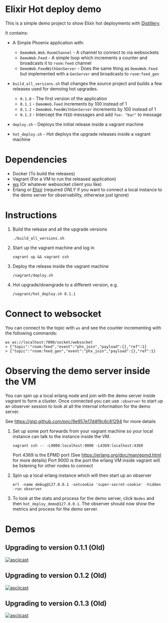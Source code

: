 # Elixir Hot deploy demo

This is a simple demo project to show Elixir hot deployments with [Distillery](https://github.com/bitwalker/distillery).

It contains:
* A Simple Phoenix application with:
  * `DemoWeb.Web.RoomChannel` - A channel to connect to via websockets
  * `DemoWeb.Feed` - A simple loop which increments a counter and broadcasts it
     to `room:feed` channel
  * `DemoWeb.FeedWithGenServer` - Does the same thing as `DemoWeb.Feed` but
     implemented with a `GenServer` and broadcasts to `room:feed_gen`

* `build_all_versions.sh` that changes the source project and builds a few releases used
  for demoing hot upgrades.

  * `0.1.0` - The first version of the application
  * `0.1.1` - `DemoWeb.Feed` increments by 100 instead of 1
  * `0.1.2` - `DemoWeb.FeedWithGenServer` increments by 100 instead of 1
  * `0.1.3` - Intercept the `FEED` messages and add `foo: "bar"` to message

* `deploy.sh` - Deploys the initial release inside a vagrant machine
* `hot_deploy.sh` - Hot deploys the upgrade releases inside a vagrant machine

# Dependencies

* Docker (To build the releases)
* Vagrant (For a VM to run the released application)
* [ws](https://github.com/hashrocket/ws) (Or whatever websocket client you like)
* Erlang or [Elixir](https://elixir-lang.org/install.html#distributions) (required *ONLY* if you want to connect a local instance to the demo server for observability, otherwise just ignore)

# Instructions

1. Build the release and all the upgrade versions
   ```
   ./build_all_versions.sh
   ```
2. Start up the vagrant machine and log in
   ```
   vagrant up && vagrant ssh
   ```
3. Deploy the release inside the vagrant machine
   ```
   /vagrant/deploy.sh
   ```
4. Hot upgrade/downgrade to a different version, e.g.
   ```
   /vagrant/hot_deploy.sh 0.1.1
   ```

# Connect to websocket
You can connect to the topic with `ws` and see the counter incrementing with the following commands:
```
ws ws://localhost:7000/socket/websocket
> {"topic":"room:feed","event":"phx_join","payload":{},"ref":1}
> {"topic":"room:feed_gen","event":"phx_join","payload":{},"ref":1}
```

# Observing the demo server inside the VM
You can spin up a local erlang node and join with the demo server inside vagrant to form a cluster.
Once connected you can use `:observer` to start up an observer session to look at all the internal
information for the demo server.

See https://gist.github.com/pnc/9e957e17d4f9c6c81294 for more details

1. Set up some port forwards from your vagrant machine so your local
   instance can talk to the instance inside the VM.

    ```
    vagrant ssh -- -L9000:localhost:9000 -L4369:localhost:4369
    ```

    Port 4369 is the EPMD port (See https://erlang.org/doc/man/epmd.html for more details)
    Port 9000 is the port the erlang VM inside vagrant will be listening for other nodes to connect

2. Spin up a local erlang instance which will then start up an observer

    ```
    erl -name debug@127.0.0.1 -setcookie 'super-secret-cookie' -hidden -run observer
    ```

3. To look at the stats and process for the demo server, click `Nodes` and then `hot_deploy_demo@127.0.0.1`.
   The observer should now show the metrics and process for the demo server.

# Demos

## Upgrading to version 0.1.1 (Old)
[![asciicast](https://asciinema.org/a/0npddfmYVcPYR8N52ADmuCrKM.png)](https://asciinema.org/a/0npddfmYVcPYR8N52ADmuCrKM)

## Upgrading to version 0.1.2 (Old)
[![asciicast](https://asciinema.org/a/AzycbEQbF0tmFvbrz2sGWqzdh.png)](https://asciinema.org/a/AzycbEQbF0tmFvbrz2sGWqzdh)

## Upgrading to version 0.1.3 (Old)
[![asciicast](https://asciinema.org/a/6wP3YQM8JEA23wTezNyNR6tup.png)](https://asciinema.org/a/6wP3YQM8JEA23wTezNyNR6tup)
